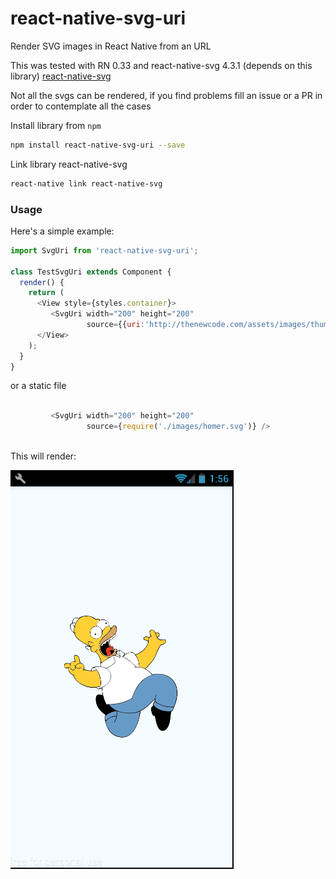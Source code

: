 # react-native-svg-uri
Render SVG images in React Native from an URL

This was tested with RN 0.33 and react-native-svg 4.3.1 (depends on this library)
[react-native-svg](https://github.com/react-native-community/react-native-svg)


Not all the svgs can be rendered, if you find problems fill an issue or a PR in 
order to contemplate all the cases

Install library from `npm`

  ```bash
  npm install react-native-svg-uri --save
  ```
  
Link library react-native-svg

  ```bash
  react-native link react-native-svg
  ```   
  
### <a name="Usage">Usage</a>

Here's a simple example:

```javascript
import SvgUri from 'react-native-svg-uri';

class TestSvgUri extends Component {
  render() {
    return (
      <View style={styles.container}>
         <SvgUri width="200" height="200"
                 source={{uri:'http://thenewcode.com/assets/images/thumbnails/homer-simpson.svg'}} /> 
      </View>
    );
  }
}
```

or a static file

```javascript
 
         <SvgUri width="200" height="200"
                 source={require('./images/homer.svg')} /> 
     
```

This will render:


![Component example](./screenshoots/sample.png)

